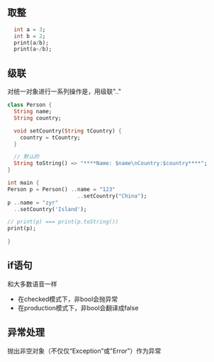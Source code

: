 ## 取整
```Dart
  int a = 3;
  int b = 2;
  print(a/b);
  print(a~/b);
```
## 级联
对统一对象进行一系列操作是，用级联"\.\."
```Dart
class Person {
  String name;
  String country;

  void setCountry(String tCountry) {
    country = tCountry;
  }

  // 默认的
  String toString() => "****Name: $name\nCountry:$country****";
}

int main {
Person p = Person() ..name = "123"
                      ..setCountry("China");
p ..name = "zyr"
  ..setCountry('Island');

// print(p) === print(p.toString())
print(p); 
  
}

```
## if语句
和大多数语音一样
- 在checked模式下，非bool会抛异常
- 在production模式下，非bool会翻译成false

## 异常处理
抛出非空对象（不仅仅“Exception”或"Error"）作为异常
```Dart


```
